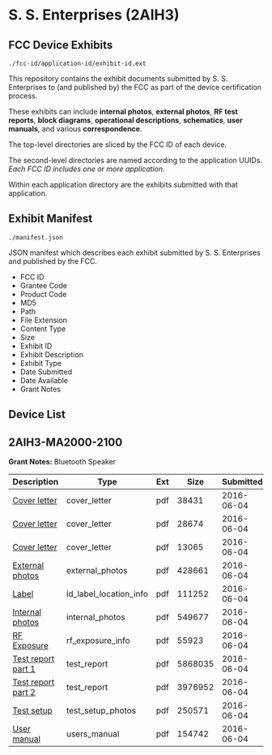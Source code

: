 # S. S. Enterprises (2AIH3)
## FCC Device Exhibits

```
./fcc-id/application-id/exhibit-id.ext
```

This repository contains the exhibit documents submitted by S. S. Enterprises to (and published by) the FCC as part of the device certification process.

These exhibits can include **internal photos**, **external photos**, **RF test reports**, **block diagrams**, **operational descriptions**, **schematics**, **user manuals**, and various **correspondence**.

The top-level directories are sliced by the FCC ID of each device.

The second-level directories are named according to the application UUIDs. *Each FCC ID includes one or more application.*

Within each application directory are the exhibits submitted with that application. 

## Exhibit Manifest

```
./manifest.json
```

JSON manifest which describes each exhibit submitted by S. S. Enterprises and published by the FCC.

- FCC ID
- Grantee Code
- Product Code
- MD5
- Path
- File Extension
- Content Type
- Size
- Exhibit ID
- Exhibit Description
- Exhibit Type
- Date Submitted
- Date Available
- Grant Notes

## Device List
## 2AIH3-MA2000-2100
**Grant Notes:** Bluetooth Speaker

| Description | Type | Ext | Size | Submitted | Available |
| ----------- | ---- | --- | ---- | --------- | --------- |
| [Cover letter](2AIH3-MA2000-2100/61c9d068a69ea8abdc86bdb6da3b4f1b/3017514.pdf) | cover_letter | pdf | 38431 | 2016-06-04 | 2016-06-04 |
| [Cover letter](2AIH3-MA2000-2100/61c9d068a69ea8abdc86bdb6da3b4f1b/3017515.pdf) | cover_letter | pdf | 28674 | 2016-06-04 | 2016-06-04 |
| [Cover letter](2AIH3-MA2000-2100/61c9d068a69ea8abdc86bdb6da3b4f1b/3017516.pdf) | cover_letter | pdf | 13065 | 2016-06-04 | 2016-06-04 |
| [External photos](2AIH3-MA2000-2100/61c9d068a69ea8abdc86bdb6da3b4f1b/3017517.pdf) | external_photos | pdf | 428661 | 2016-06-04 | 2016-06-04 |
| [Label](2AIH3-MA2000-2100/61c9d068a69ea8abdc86bdb6da3b4f1b/3017518.pdf) | id_label_location_info | pdf | 111252 | 2016-06-04 | 2016-06-04 |
| [Internal photos](2AIH3-MA2000-2100/61c9d068a69ea8abdc86bdb6da3b4f1b/3017519.pdf) | internal_photos | pdf | 549677 | 2016-06-04 | 2016-06-04 |
| [RF Exposure](2AIH3-MA2000-2100/61c9d068a69ea8abdc86bdb6da3b4f1b/3017521.pdf) | rf_exposure_info | pdf | 55923 | 2016-06-04 | 2016-06-04 |
| [Test report part 1](2AIH3-MA2000-2100/61c9d068a69ea8abdc86bdb6da3b4f1b/3017523.pdf) | test_report | pdf | 5868035 | 2016-06-04 | 2016-06-04 |
| [Test report part 2](2AIH3-MA2000-2100/61c9d068a69ea8abdc86bdb6da3b4f1b/3017524.pdf) | test_report | pdf | 3976952 | 2016-06-04 | 2016-06-04 |
| [Test setup](2AIH3-MA2000-2100/61c9d068a69ea8abdc86bdb6da3b4f1b/3017525.pdf) | test_setup_photos | pdf | 250571 | 2016-06-04 | 2016-06-04 |
| [User manual](2AIH3-MA2000-2100/61c9d068a69ea8abdc86bdb6da3b4f1b/3017526.pdf) | users_manual | pdf | 154742 | 2016-06-04 | 2016-06-04 |
